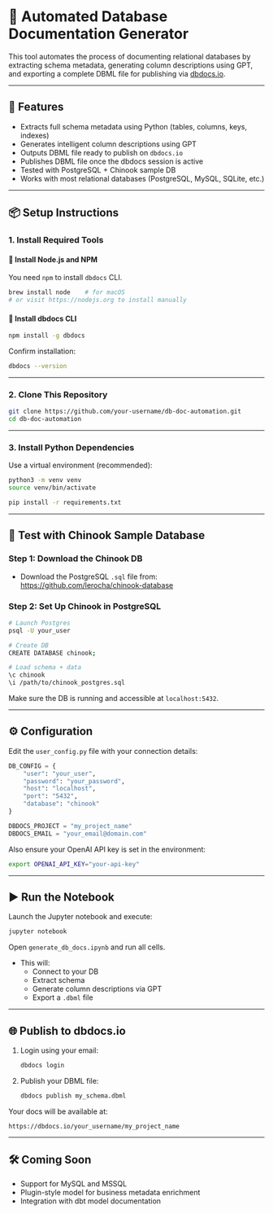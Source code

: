 
# 🧾 Automated Database Documentation Generator

This tool automates the process of documenting relational databases by extracting schema metadata, generating column descriptions using GPT, and exporting a complete DBML file for publishing via [dbdocs.io](https://dbdocs.io).

---

## 🚀 Features

- Extracts full schema metadata using Python (tables, columns, keys, indexes)
- Generates intelligent column descriptions using GPT
- Outputs DBML file ready to publish on `dbdocs.io`
- Publishes DBML file once the dbdocs session is active
- Tested with PostgreSQL + Chinook sample DB
- Works with most relational databases (PostgreSQL, MySQL, SQLite, etc.)

---

## 📦 Setup Instructions

### 1. Install Required Tools

#### 📌 Install Node.js and NPM
You need `npm` to install `dbdocs` CLI.

```bash
brew install node    # for macOS
# or visit https://nodejs.org to install manually
```

#### 📌 Install dbdocs CLI
```bash
npm install -g dbdocs
```

Confirm installation:
```bash
dbdocs --version
```

---

### 2. Clone This Repository

```bash
git clone https://github.com/your-username/db-doc-automation.git
cd db-doc-automation
```

---

### 3. Install Python Dependencies

Use a virtual environment (recommended):

```bash
python3 -m venv venv
source venv/bin/activate

pip install -r requirements.txt
```

---

## 🧪 Test with Chinook Sample Database

### Step 1: Download the Chinook DB

- Download the PostgreSQL `.sql` file from:  
  https://github.com/lerocha/chinook-database

### Step 2: Set Up Chinook in PostgreSQL

```bash
# Launch Postgres
psql -U your_user

# Create DB
CREATE DATABASE chinook;

# Load schema + data
\c chinook
\i /path/to/chinook_postgres.sql
```

Make sure the DB is running and accessible at `localhost:5432`.

---

## ⚙️ Configuration

Edit the `user_config.py` file with your connection details:

```python
DB_CONFIG = {
    "user": "your_user",
    "password": "your_password",
    "host": "localhost",
    "port": "5432",
    "database": "chinook"
}

DBDOCS_PROJECT = "my_project_name"
DBDOCS_EMAIL = "your_email@domain.com"
```

Also ensure your OpenAI API key is set in the environment:

```bash
export OPENAI_API_KEY="your-api-key"
```

---

## ▶️ Run the Notebook

Launch the Jupyter notebook and execute:

```bash
jupyter notebook
```

Open `generate_db_docs.ipynb` and run all cells.

- This will:
  - Connect to your DB
  - Extract schema
  - Generate column descriptions via GPT
  - Export a `.dbml` file

---

## 🌐 Publish to dbdocs.io

1. Login using your email:
   ```bash
   dbdocs login
   ```

2. Publish your DBML file:
   ```bash
   dbdocs publish my_schema.dbml
   ```

Your docs will be available at:
```
https://dbdocs.io/your_username/my_project_name
```

---

## 🛠️ Coming Soon

- Support for MySQL and MSSQL
- Plugin-style model for business metadata enrichment
- Integration with dbt model documentation
